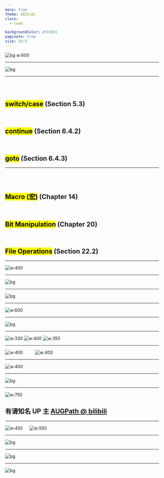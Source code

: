 ```yaml
---
marp: true
theme: 2022cpl
class:
  - lead

backgroundColor: #FED8B1
paginate: true
size: 16:9
---
```

<!-- # <p id = "small-caps">13. &nbsp; Epilogue </p>

[Hengfeng Wei (魏恒峰)](https://hengxin.github.io/)
hfwei@nju.edu.cn -->

![bg w:600](figs/C.png)
<!-- Dec. 21, 2022 -->


---
![bg](figs/missing.jpg)

---
<br>
<br>

## <mark>switch/case</mark> (Section 5.3)
<br>

## <mark>continue</mark> (Section 6.4.2)
<br>

## <mark>goto</mark> (Section 6.4.3)

---
<br>
<br>

## <mark>Macro (宏)</mark> (Chapter 14)
<br>

## <mark>Bit Manipulation</mark> (Chapter 20)
<br>

## <mark>File Operations</mark> (Section 22.2)

---

![w:400](figs/network-programming.jfif)
<!-- ![w:500](figs/stay-tuned-tv.jfif) -->

---
![bg](figs/where-to-go.jfif)

---
![bg](figs/icpc.jpg)

---
![w:600](figs/zhurenweng.jfif)

---
![bg](figs/book-review.jpg)

---
![w:330](figs/c-traps-pitfalls.jpg) ![w:400](figs/expert-c.jpg) ![w:350](figs/writing-solid-code-c.jpg)

---
![w:400](figs/understanding-c-pointers.jfif) &emsp; &emsp; ![w:400](figs/conquer-c-pointers.jpg)

---
![w:400](figs/the-c.webp)

---
![bg](figs/learning-is-fun.jfif)

---
![w:750](figs/3b1b.png)
## 有请知名 UP 主 [AUGPath @ bilibili](https://space.bilibili.com/13246364?spm_id_from=333.337.search-card.all.click)

---
![w:450](figs/wolfram-mma.png) &emsp; ![w:550](figs/mma-leonid.png)

---
![bg](figs/luo.jfif)

---
![bg](figs/see-you-next-year.jfif)

---
![bg](figs/elon-code-review.webp)